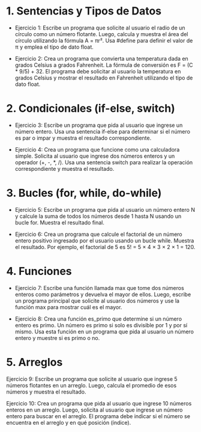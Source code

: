 # 1. Sentencias y Tipos de Datos
* Ejercicio 1: Escribe un programa que solicite al usuario el radio de un círculo como un número flotante.
Luego, calcula y muestra el área del círculo utilizando la fórmula A = πr². Usa #define para definir el valor de π y emplea el tipo de dato float.

* Ejercicio 2: Crea un programa que convierta una temperatura dada en grados Celsius a grados Fahrenheit.
La fórmula de conversión es F = (C * 9/5) + 32. El programa debe solicitar al usuario la temperatura en grados Celsius y mostrar el resultado en Fahrenheit
utilizando el tipo de dato float.

# 2. Condicionales (if-else, switch)
* Ejercicio 3: Escribe un programa que pida al usuario que ingrese un número entero. 
Usa una sentencia if-else para determinar si el número es par o impar y muestra el resultado correspondiente.

* Ejercicio 4: Crea un programa que funcione como una calculadora simple. 
Solicita al usuario que ingrese dos números enteros y un operador (+, -, *, /).
Usa una sentencia switch para realizar la operación correspondiente y muestra el resultado.

# 3. Bucles (for, while, do-while)

* Ejercicio 5: Escribe un programa que pida al usuario un número entero N y calcule la suma de todos los números desde 1
hasta N usando un bucle for. Muestra el resultado final.
 
* Ejercicio 6: Crea un programa que calcule el factorial de un número entero positivo ingresado por el usuario usando un bucle while.
Muestra el resultado. Por ejemplo, el factorial de 5 es 5! = 5 × 4 × 3 × 2 × 1 = 120.

# 4. Funciones
* Ejercicio 7: Escribe una función llamada max que tome dos números enteros como parámetros y devuelva el mayor de ellos.
Luego, escribe un programa principal que solicite al usuario dos números y use la función max para mostrar cuál es el mayor.

* Ejercicio 8: Crea una función es_primo que determine si un número entero es primo. Un número es primo si solo es divisible por 1 y por sí mismo.
Usa esta función en un programa que pida al usuario un número entero y muestre si es primo o no.

# 5. Arreglos
Ejercicio 9: Escribe un programa que solicite al usuario que ingrese 5 números flotantes en un arreglo. 
Luego, calcula el promedio de esos números y muestra el resultado.

Ejercicio 10: Crea un programa que pida al usuario que ingrese 10 números enteros en un arreglo. Luego, solicita al usuario que ingrese 
un número entero para buscar en el arreglo. El programa debe indicar si el número se encuentra en el arreglo y en qué posición (índice).
